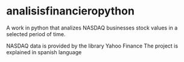 # analisisfinancieropython
A work in python that analizes NASDAQ businesses stock values in a selected period of time.

NASDAQ data is provided by the library Yahoo Finance
The project is explained in spanish language
